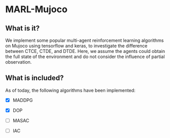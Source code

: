 # MARL-Mujoco

## What is it?
We implement some popular multi-agent reinforcement learning algorithms on Mujoco using tensorflow and keras, to investigate the difference between CTCE, CTDE, and DTDE. Here, we assume the agents could obtain the full state of the environment and do not consider the influence of partial observation.

## What is included?
As of today, the following algorithms have been implemented:
- [x] MADDPG
- [x] DOP
- [ ] MASAC
- [ ] IAC


